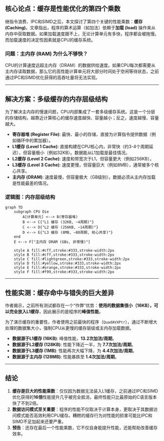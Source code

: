 

## 核心论点：缓存是性能优化的第四个乘数

继指令浪费、IPC和SIMD之后，本文探讨了第四个关键的性能乘数：**缓存 (Caching)**。文章指出，程序的算术运算（如加法）依赖于**加载 (load)** 操作来从内存中获取数据。如果加载速度跟不上，无论计算单元有多快，程序都会被拖慢。而加载速度的决定性因素就是CPU的缓存系统。

### 问题：主内存 (RAM) 为什么不够快？

CPU的计算速度远超主内存（DRAM）的数据供给速度。如果CPU每次都需要从主内存读取数据，那么它的高性能计算单元将大部分时间处于空闲等待状态，之前通过IPC和SIMD优化获得的高吞吐量将无法实现。

-----

## 解决方案：多级缓存的内存层级结构

为了解决主内存的慢速问题，CPU内部集成了一套多级缓存系统。这是一个分层的存储结构，越靠近计算核心的缓存速度越快、容量越小；反之，速度越慢、容量越大。

  * **寄存器堆 (Register File)**: 最快、最小的存储，直接为计算指令提供数据（例如循环中的累加器）。
  * **L1缓存 (Level 1 Cache)**: 直接构建在CPU核心内，非常快（约3-4个周期延迟），但容量极小（例如32KB）。数据能从L1加载是最佳情况。
  * **L2缓存 (Level 2 Cache)**: 速度和带宽次于L1，但容量更大（例如256KB）。
  * **L3缓存 (Level 3 Cache)**: 速度更慢，但容量巨大（例如8MB），通常被多个核心共享。
  * **主内存 (DRAM)**: 速度最慢，但容量极大（GB级别）。数据必须从主内存加载是性能最差的情况。

### 逻辑图：内存层级结构

```mermaid
graph TD
    subgraph CPU Die
        A[计算单元] <--> B(寄存器堆)
        B <--> C{"L1 缓存 (32KB, ~4周期)"}
        C <--> D{"L2 缓存 (256KB, ~14周期)"}
        D <--> E{"L3 缓存 (8MB, ~80周期, 核心共享)"}
    end
    E <--> F["主内存 DRAM (GBs, 非常慢)"]

    style A fill:#cff,stroke:#333,stroke-width:2px
    style B fill:#cff,stroke:#333,stroke-width:2px
    style C fill:#lightgreen,stroke:#333,stroke-width:2px
    style D fill:#yellow,stroke:#333,stroke-width:2px
    style E fill:#orange,stroke:#333,stroke-width:2px
    style F fill:#f99,stroke:#333,stroke-width:2px
```

-----

## 性能实测：缓存命中与错失的巨大差异

作者揭示，之前所有测试都存在一个“作弊”优势：**使用的数据集很小（16KB），可以完全放入L1缓存**，因此展示的是程序的**峰值性能**。

为了演示缓存的重要性，作者使用之前最快的程序（`QuadAVXPtr`），通过不断增大处理的数据集大小，强制CPU从更慢的缓存层级或主内存加载数据。

  * **数据源于L1缓存 (16KB)**: 峰值性能，**13.2次加法/周期**。
  * **数据源于L2缓存 (128KB)**: 性能下降近一半，为 **7.7次加法/周期**。
  * **数据源于L3缓存 (1MB)**: 性能再次大幅下降，为 **4.4次加法/周期**。
  * **数据源于主内存 (128MB)**: 性能暴跌至 **1.4次加法/周期**。

-----

## 结论

1.  **缓存是巨大的性能乘数**：仅仅因为数据无法装入L1缓存，之前通过IPC和SIMD优化获得的**16倍**性能提升几乎被完全抵消，最终性能只比最原始的C语言版本快了不到2倍。
2.  **数据访问模式至关重要**：程序的性能不仅取决于计算本身，更取决于其数据访问模式能否高效利用CPU缓存。糟糕的缓存行为对性能的损害可能比IPC和SIMD不足加起来还要严重。
3.  **预告**：还存在最后一个性能乘数，它不仅自身能提升性能，还能帮助改善缓存效率。